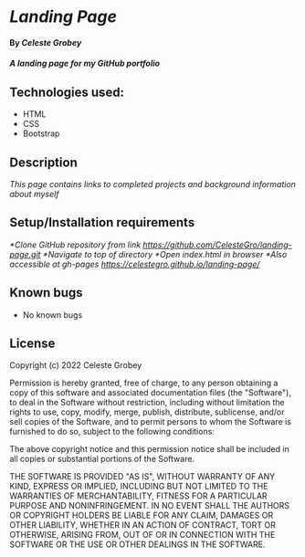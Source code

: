 # *Landing Page*
#### By *Celeste Grobey*
#### _A landing page for my GitHub portfolio_
## Technologies used: 
  * HTML
  * CSS
  * Bootstrap
## Description
_This page contains links to completed projects and background information about myself_
## Setup/Installation requirements
_*Clone GitHub repository from link https://github.com/CelesteGro/landing-page.git_
_*Navigate to top of directory_
_*Open index.html in browser_
_*Also accessible at gh-pages https://celestegro.github.io/landing-page/_
## Known bugs
  * No known bugs
## License
  Copyright (c) 2022 Celeste Grobey

Permission is hereby granted, free of charge, to any person obtaining a copy
of this software and associated documentation files (the "Software"), to deal
in the Software without restriction, including without limitation the rights
to use, copy, modify, merge, publish, distribute, sublicense, and/or sell
copies of the Software, and to permit persons to whom the Software is
furnished to do so, subject to the following conditions:

The above copyright notice and this permission notice shall be included in all
copies or substantial portions of the Software.

THE SOFTWARE IS PROVIDED "AS IS", WITHOUT WARRANTY OF ANY KIND, EXPRESS OR
IMPLIED, INCLUDING BUT NOT LIMITED TO THE WARRANTIES OF MERCHANTABILITY,
FITNESS FOR A PARTICULAR PURPOSE AND NONINFRINGEMENT. IN NO EVENT SHALL THE
AUTHORS OR COPYRIGHT HOLDERS BE LIABLE FOR ANY CLAIM, DAMAGES OR OTHER
LIABILITY, WHETHER IN AN ACTION OF CONTRACT, TORT OR OTHERWISE, ARISING FROM,
OUT OF OR IN CONNECTION WITH THE SOFTWARE OR THE USE OR OTHER DEALINGS IN THE
SOFTWARE.